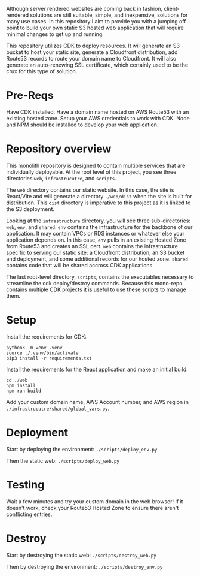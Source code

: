 Although server rendered websites are coming back in fashion, client-rendered solutions are still suitable, simple, and inexpensive, solutions for many use cases. In this repository I aim to provide you with a jumping off point to build your own static S3 hosted web application that will require minimal changes to get up and running.

This repository utilizes CDK to deploy resources. It will generate an S3 bucket to host your static site, generate a Cloudfront distribution, add Route53 records to route your domain name to Cloudfront. It will also generate an auto-renewing SSL certificate, which certainly used to be the crux for this type of solution.

# Pre-Reqs
Have CDK installed. Have a domain name hosted on AWS Route53 with an existing hosted zone. Setup your AWS credentials to work with CDK. Node and NPM should be installed to develop your web application.

# Repository overview
This monolith repository is designed to contain multiple services that are individually deployable. At the root level of this project, you see three directories `web`, `infrastrucutre`, and `scripts`.

The `web` directory contains our static website. In this case, the site is React/Vite and will generate a directory `./web/dist` when the site is built for distribution. This `dist` directory is imperative to this project as it is linked to the S3 deployment.

Looking at the `infrastructure` directory, you will see three sub-directories: `web`, `env`, and `shared`. `env` contains the infrastructure for the backbone of our application. It may contain VPCs or RDS instances or whatever else your application depends on. In this case, `env` pulls in an existing Hosted Zone from Route53 and creates an SSL cert. `web` contains the infrastructure specific to serving our static site: a Cloudfront distribution, an S3 bucket and deployment, and some additional records for our hosted zone. `shared` contains code that will be shared accross CDK applications.

The last root-level directory, `scripts`, contains the executables necessary to streamline the cdk deploy/destroy commands. Because this mono-repo contains multiple CDK projects it is useful to use these scripts to manage them. 

# Setup

Install the requirements for CDK:

```
python3 -m venv .venv
source ./.venv/bin/activate
pip3 install -r requirements.txt
```

Install the requirements for the React application and make an initial build:
```
cd ./web
npm install
npm run build
```

Add your custom domain name, AWS Account number, and AWS region in `./infrastrucutre/shared/global_vars.py`.

# Deployment

Start by deploying the environment:
`./scripts/deploy_env.py`

Then the static web:
`./scripts/deploy_web.py`

# Testing

Wait a few minutes and try your custom domain in the web browser! If it doesn't work, check your Route53 Hosted Zone to ensure there aren't conflicting entries.

# Destroy

Start by destroying the static web:
`./scripts/destroy_web.py`

Then by destroying the environment:
`./scripts/destroy_env.py`
